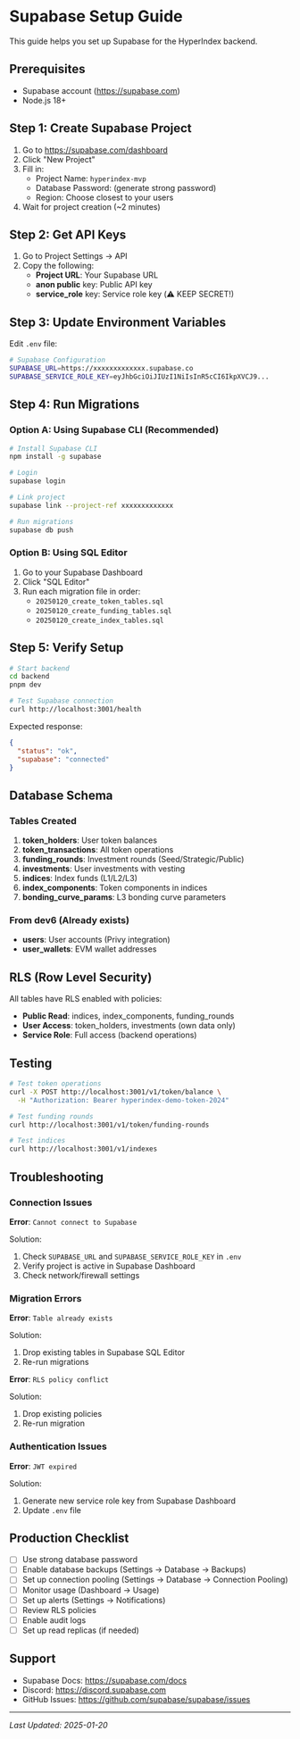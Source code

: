 # Supabase Setup Guide

This guide helps you set up Supabase for the HyperIndex backend.

## Prerequisites

- Supabase account (https://supabase.com)
- Node.js 18+

## Step 1: Create Supabase Project

1. Go to https://supabase.com/dashboard
2. Click "New Project"
3. Fill in:
   - Project Name: `hyperindex-mvp`
   - Database Password: (generate strong password)
   - Region: Choose closest to your users
4. Wait for project creation (~2 minutes)

## Step 2: Get API Keys

1. Go to Project Settings → API
2. Copy the following:
   - **Project URL**: Your Supabase URL
   - **anon public** key: Public API key
   - **service_role** key: Service role key (⚠️ KEEP SECRET!)

## Step 3: Update Environment Variables

Edit `.env` file:

```bash
# Supabase Configuration
SUPABASE_URL=https://xxxxxxxxxxxxx.supabase.co
SUPABASE_SERVICE_ROLE_KEY=eyJhbGciOiJIUzI1NiIsInR5cCI6IkpXVCJ9...
```

## Step 4: Run Migrations

### Option A: Using Supabase CLI (Recommended)

```bash
# Install Supabase CLI
npm install -g supabase

# Login
supabase login

# Link project
supabase link --project-ref xxxxxxxxxxxxx

# Run migrations
supabase db push
```

### Option B: Using SQL Editor

1. Go to your Supabase Dashboard
2. Click "SQL Editor"
3. Run each migration file in order:
   - `20250120_create_token_tables.sql`
   - `20250120_create_funding_tables.sql`
   - `20250120_create_index_tables.sql`

## Step 5: Verify Setup

```bash
# Start backend
cd backend
pnpm dev

# Test Supabase connection
curl http://localhost:3001/health
```

Expected response:
```json
{
  "status": "ok",
  "supabase": "connected"
}
```

## Database Schema

### Tables Created

1. **token_holders**: User token balances
2. **token_transactions**: All token operations
3. **funding_rounds**: Investment rounds (Seed/Strategic/Public)
4. **investments**: User investments with vesting
5. **indices**: Index funds (L1/L2/L3)
6. **index_components**: Token components in indices
7. **bonding_curve_params**: L3 bonding curve parameters

### From dev6 (Already exists)

- **users**: User accounts (Privy integration)
- **user_wallets**: EVM wallet addresses

## RLS (Row Level Security)

All tables have RLS enabled with policies:

- **Public Read**: indices, index_components, funding_rounds
- **User Access**: token_holders, investments (own data only)
- **Service Role**: Full access (backend operations)

## Testing

```bash
# Test token operations
curl -X POST http://localhost:3001/v1/token/balance \
  -H "Authorization: Bearer hyperindex-demo-token-2024"

# Test funding rounds
curl http://localhost:3001/v1/token/funding-rounds

# Test indices
curl http://localhost:3001/v1/indexes
```

## Troubleshooting

### Connection Issues

**Error**: `Cannot connect to Supabase`

Solution:
1. Check `SUPABASE_URL` and `SUPABASE_SERVICE_ROLE_KEY` in `.env`
2. Verify project is active in Supabase Dashboard
3. Check network/firewall settings

### Migration Errors

**Error**: `Table already exists`

Solution:
1. Drop existing tables in Supabase SQL Editor
2. Re-run migrations

**Error**: `RLS policy conflict`

Solution:
1. Drop existing policies
2. Re-run migration

### Authentication Issues

**Error**: `JWT expired`

Solution:
1. Generate new service role key from Supabase Dashboard
2. Update `.env` file

## Production Checklist

- [ ] Use strong database password
- [ ] Enable database backups (Settings → Database → Backups)
- [ ] Set up connection pooling (Settings → Database → Connection Pooling)
- [ ] Monitor usage (Dashboard → Usage)
- [ ] Set up alerts (Settings → Notifications)
- [ ] Review RLS policies
- [ ] Enable audit logs
- [ ] Set up read replicas (if needed)

## Support

- Supabase Docs: https://supabase.com/docs
- Discord: https://discord.supabase.com
- GitHub Issues: https://github.com/supabase/supabase/issues

---

*Last Updated: 2025-01-20*
